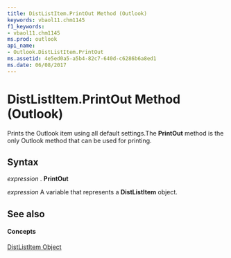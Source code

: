 ```yaml
---
title: DistListItem.PrintOut Method (Outlook)
keywords: vbaol11.chm1145
f1_keywords:
- vbaol11.chm1145
ms.prod: outlook
api_name:
- Outlook.DistListItem.PrintOut
ms.assetid: 4e5ed0a5-a5b4-82c7-640d-c6286b6a8ed1
ms.date: 06/08/2017
---
```



# DistListItem.PrintOut Method (Outlook)

Prints the Outlook item using all default settings.The **PrintOut** method is the only Outlook method that can be used for printing.


## Syntax

 _expression_ . **PrintOut**

 _expression_ A variable that represents a **DistListItem** object.


## See also


#### Concepts


[DistListItem Object](distlistitem-object-outlook.md)

